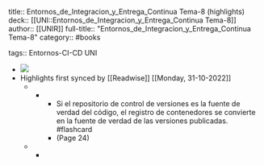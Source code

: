 title:: Entornos_de_Integracion_y_Entrega_Continua Tema-8 (highlights)
deck:: [[UNI::Entornos_de_Integracion_y_Entrega_Continua Tema-8]]
author:: [[UNIR]]
full-title:: "Entornos_de_Integracion_y_Entrega_Continua Tema-8"
category:: #books

tags:: Entornos-CI-CD UNI

- ![](https://readwise-assets.s3.amazonaws.com/media/uploaded_book_covers/profile_22942/435728cc-c310-465b-a48f-ec84ca431ab8.jpg)
- Highlights first synced by [[Readwise]] [[Monday, 31-10-2022]]
	- -
		- Si el repositorio de control de versiones es la fuente de verdad del código, el registro de contenedores se convierte en la fuente de verdad de las versiones publicadas. #flashcard
		- (Page 24)
	- -